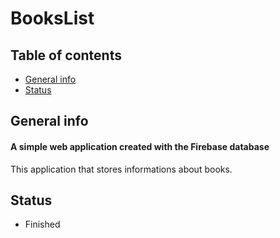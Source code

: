 # BooksList

## Table of contents
* [General info](#general-info)
* [Status](#status)

## General info
#### A simple web application created with the Firebase database
This application that stores informations about books.

## Status
- Finished

